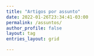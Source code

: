 ```yaml
---
title: "Artigos por assunto"
date: 2022-01-26T23:34:41-03:00
permalink: /assuntos/
author_profile: false
layout: tag
entries_layout: grid

---
```

